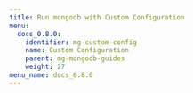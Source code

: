 ```yaml
---
title: Run mongodb with Custom Configuration
menu:
  docs_0.8.0:
    identifier: mg-custom-config
    name: Custom Configuration
    parent: mg-mongodb-guides
    weight: 27
menu_name: docs_0.8.0
---
```

